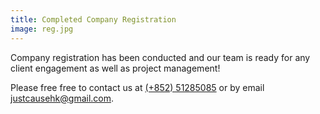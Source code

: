 ```yaml
---
title: Completed Company Registration
image: reg.jpg
---
```

Company  registration has been conducted and our team is ready for any client engagement as well as project management!

Please free free to contact us at [(+852) 51285085](#) or by email [justcausehk@gmail.com](mail:justcausehk@gmail.com).
